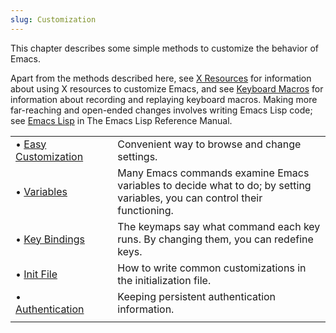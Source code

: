 ```yaml
---
slug: Customization
---
```


This chapter describes some simple methods to customize the behavior of Emacs.

Apart from the methods described here, see [X Resources](X-Resources) for information about using X resources to customize Emacs, and see [Keyboard Macros](Keyboard-Macros) for information about recording and replaying keyboard macros. Making more far-reaching and open-ended changes involves writing Emacs Lisp code; see [Emacs Lisp](https://www.gnu.org/software/emacs/manual/html_mono/elisp.html#Top) in The Emacs Lisp Reference Manual.

|                                            |    |                                                                                                                            |
| :----------------------------------------- | -- | :------------------------------------------------------------------------------------------------------------------------- |
| • [Easy Customization](Easy-Customization) |    | Convenient way to browse and change settings.                                                                              |
| • [Variables](Variables)                   |    | Many Emacs commands examine Emacs variables to decide what to do; by setting variables, you can control their functioning. |
| • [Key Bindings](Key-Bindings)             |    | The keymaps say what command each key runs. By changing them, you can redefine keys.                                       |
| • [Init File](Init-File)                   |    | How to write common customizations in the initialization file.                                                             |
| • [Authentication](Authentication)         |    | Keeping persistent authentication information.                                                                             |
|                                            |    |                                                                                                                            |
